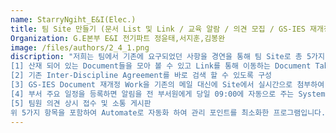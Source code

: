 ```yaml
---
name: StarryNgiht_E&I(Elec.)
title: 팀 Site 만들기 (문서 List 및 Link / 교육 알람 / 의견 모집 / GS-IES 재개정)
Organization: G.E본부 E&I 전기파트 정윤태,서지훈,김봉완
image: /files/authors/2_4_1.png
discription: "저희는 팀에서 기존에 요구되었던 사항을 경연을 통해 팀 Site로 총 5가지 항목을 구성하였습니다.   
[1] 산재 되어 있는 Document들을 모아 볼 수 있고 Link를 통해 이동하는 Document Table 
[2] 기존 Inter-Discipline Agreement를 바로 검색 할 수 있도록 구성 
[3] GS-IES Document 재개정 Work을 기존의 메일 대신에 Site에서 실시간으로 첨부하여 Update 
[4] 부서 주요 일정을 등록하면 알림을 전 부서원에게 당일 09:00에 자동으로 주는 System 
[5] 팀원 의견 상시 접수 및 소통 게시판 
위 5가지 항목을 포함하여 Automate로 자동화 하여 관리 포인트를 최소화한 프로그램입니다."
---
```

